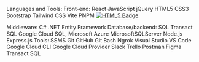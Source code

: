 Languages and Tools:
Front-end: React JavaScript jQuery HTML5 CSS3 Bootstrap Tailwind CSS Vite PNPM
[![HTML5 Badge](https://camo.githubusercontent.com/6010a85175edf5787bba645d2bdad7ec26f41aafce3f5a59569352de55deed74/68747470733a2f2f696d672e736869656c64732e696f2f62616467652f2d48544d4c352d4533344632363f7374796c653d666c61742d737175617265266c6f676f3d68746d6c35266c6f676f436f6c6f723d7768697465)](https://html.spec.whatwg.org/)

Middleware: C# .NET Entity Framework
Database/backend: SQL Transact SQL Google Cloud SQL, Microsoft Azure MicrosoftSQLServer Node.js Express.js
Tools: SSMS Git GitHub Git Bash Ngrok Visual Studio VS Code Google Cloud CLI Google Cloud Provider Slack Trello Postman Figma Transact SQL
